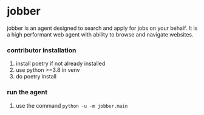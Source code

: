 # jobber

jobber is an agent designed to search and apply for jobs on your behalf. It is a high performant web agent with ability to browse and navigate websites.

### contributor installation

1. install poetry if not already installed
2. use python >=3.8 in venv
3. do poetry install

### run the agent

1. use the command `python -u -m jobber.main`
